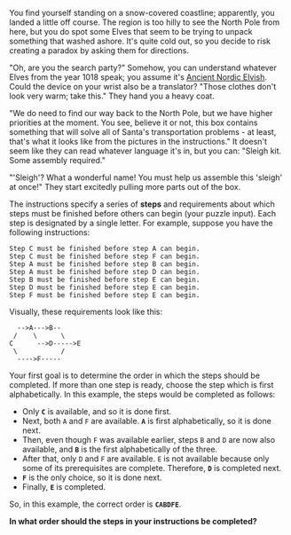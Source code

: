 You find yourself standing on a snow-covered coastline; apparently, you landed a little off course. The region is too hilly to see the North Pole from here, but you do spot some Elves that seem to be trying to unpack something that washed ashore. It's quite cold out, so you decide to risk creating a paradox by asking them for directions.

"Oh, are you the search party?" Somehow, you can understand whatever Elves from the year 1018 speak; you assume it's [Ancient Nordic Elvish](https://adventofcode.com/2015/day/6). Could the device on your wrist also be a translator? "Those clothes don't look very warm; take this." They hand you a heavy coat.

"We do need to find our way back to the North Pole, but we have higher priorities at the moment. You see, believe it or not, this box contains something that will solve all of Santa's transportation problems - at least, that's what it looks like from the pictures in the instructions." It doesn't seem like they can read whatever language it's in, but you can: "Sleigh kit. Some assembly required."

"'Sleigh'? What a wonderful name! You must help us assemble this 'sleigh' at once!" They start excitedly pulling more parts out of the box.

The instructions specify a series of **steps** and requirements about which steps must be finished before others can begin (your puzzle input). Each step is designated by a single letter. For example, suppose you have the following instructions:

```
Step C must be finished before step A can begin.
Step C must be finished before step F can begin.
Step A must be finished before step B can begin.
Step A must be finished before step D can begin.
Step B must be finished before step E can begin.
Step D must be finished before step E can begin.
Step F must be finished before step E can begin.
```

Visually, these requirements look like this:

```
  -->A--->B--
 /    \      \
C      -->D----->E
 \           /
  ---->F-----
```

Your first goal is to determine the order in which the steps should be completed. If more than one step is ready, choose the step which is first alphabetically. In this example, the steps would be completed as follows:

- Only **`C`** is available, and so it is done first.
- Next, both `A` and `F` are available. **`A`** is first alphabetically, so it is done next.
- Then, even though `F` was available earlier, steps `B` and `D` are now also available, and **`B`** is the first alphabetically of the three.
- After that, only `D` and `F` are available. `E` is not available because only some of its prerequisites are complete. Therefore, **`D`** is completed next.
- **`F`** is the only choice, so it is done next.
- Finally, **`E`** is completed.

So, in this example, the correct order is **`CABDFE`**.

**In what order should the steps in your instructions be completed?**